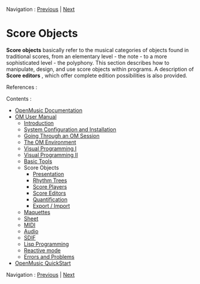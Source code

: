 Navigation : [Previous](PictureEditor "page précédente\(Picture
Editor\)") | [Next](Score-Objects-Intro "page
suivante\(Presentation\)")

# Score Objects

**Score objects** basically refer to the musical categories of objects found
in traditional scores, from an elementary level - the note - to a more
sophisticated level - the polyphony. This section describes how to manipulate,
design, and use score objects within programs. A description of  **Score
editors** , which offer complete edition possibilities is also provided.

References :

Contents :

  * [OpenMusic Documentation](OM-Documentation)
  * [OM User Manual](OM-User-Manual)
    * [Introduction](00-Contents)
    * [System Configuration and Installation](Installation)
    * [Going Through an OM Session](Goingthrough)
    * [The OM Environment](Environment)
    * [Visual Programming I](BasicVisualProgramming)
    * [Visual Programming II](AdvancedVisualProgramming)
    * [Basic Tools](BasicObjects)
    * Score Objects
      * [Presentation](Score-Objects-Intro)
      * [Rhythm Trees](RT)
      * [Score Players](ScorePlayer)
      * [Score Editors](ScoreEditors)
      * [Quantification](Quantification)
      * [Export / Import](ImportExport)
    * [Maquettes](Maquettes)
    * [Sheet](Sheet)
    * [MIDI](MIDI)
    * [Audio](Audio)
    * [SDIF](SDIF)
    * [Lisp Programming](Lisp)
    * [Reactive mode](Reactive)
    * [Errors and Problems](errors)
  * [OpenMusic QuickStart](QuickStart-Chapters)

Navigation : [Previous](PictureEditor "page précédente\(Picture
Editor\)") | [Next](Score-Objects-Intro "page
suivante\(Presentation\)")

